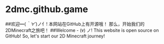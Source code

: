 # 2dmc.github.game
##欢迎━(*｀∀´*)ノ亻!
本网站在GitHub上有开源哦！
那么，开始我们的2DMinecraft之旅吧！
##Welcome - (*`∀`*) ノ! 
This website is open source on GitHub!
So, let's start our 2D Minecraft journey!
